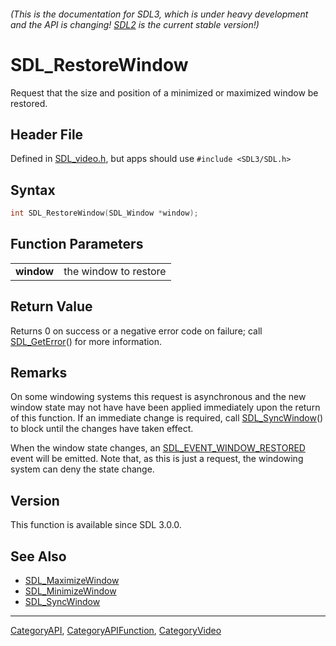 ###### (This is the documentation for SDL3, which is under heavy development and the API is changing! [SDL2](https://wiki.libsdl.org/SDL2/) is the current stable version!)
# SDL_RestoreWindow

Request that the size and position of a minimized or maximized window be restored.

## Header File

Defined in [SDL_video.h](https://github.com/libsdl-org/SDL/blob/main/include/SDL3/SDL_video.h), but apps should use `#include <SDL3/SDL.h>`

## Syntax

```c
int SDL_RestoreWindow(SDL_Window *window);

```

## Function Parameters

|                |                       |
| -------------- | --------------------- |
| **window**     | the window to restore |

## Return Value

Returns 0 on success or a negative error code on failure; call
[SDL_GetError](SDL_GetError)() for more information.

## Remarks

On some windowing systems this request is asynchronous and the new window
state may not have have been applied immediately upon the return of this
function. If an immediate change is required, call
[SDL_SyncWindow](SDL_SyncWindow)() to block until the changes have taken
effect.

When the window state changes, an
[SDL_EVENT_WINDOW_RESTORED](SDL_EVENT_WINDOW_RESTORED) event will be
emitted. Note that, as this is just a request, the windowing system can
deny the state change.

## Version

This function is available since SDL 3.0.0.

## See Also

* [SDL_MaximizeWindow](SDL_MaximizeWindow)
* [SDL_MinimizeWindow](SDL_MinimizeWindow)
* [SDL_SyncWindow](SDL_SyncWindow)

----
[CategoryAPI](CategoryAPI), [CategoryAPIFunction](CategoryAPIFunction), [CategoryVideo](CategoryVideo)


